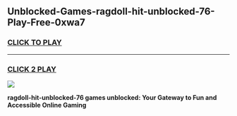
## Unblocked-Games-ragdoll-hit-unblocked-76-Play-Free-0xwa7
<h3>
<a href="https://premium76.site?title=ragdoll-hit-unblocked-76&ref=19M">CLICK TO PLAY</a></h3>
<hr>

<h3>
<a href="https://premium76.site?title=ragdoll-hit-unblocked-76&ref=19M">CLICK 2 PLAY</a>
  
</h3>

<a href="https://premium76.site?title=ragdoll-hit-unblocked-76&ref=19M"><img src="https://clearcache.store/games.png"></a>


**ragdoll-hit-unblocked-76 games unblocked: Your Gateway to Fun and Accessible Online Gaming**
